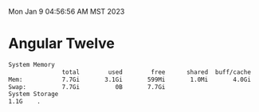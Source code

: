 Mon Jan  9 04:56:56 AM MST 2023

# Angular Twelve

```bash
System Memory
               total        used        free      shared  buff/cache   available
Mem:           7.7Gi       3.1Gi       599Mi       1.0Mi       4.0Gi       4.3Gi
Swap:          7.7Gi          0B       7.7Gi
System Storage
1.1G	.
```
